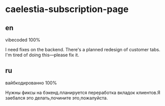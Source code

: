 # caelestia-subscription-page
## en
vibecoded 100%

I need fixes on the backend. There's a planned redesign of customer tabs. I'm tired of doing this—please fix it.

## ru
вайбкодированно 100%

Нужны фиксы на бэкенд.планируется переработка вкладок клиентов.Я заебался это делать,почините это,пожалуйста.
